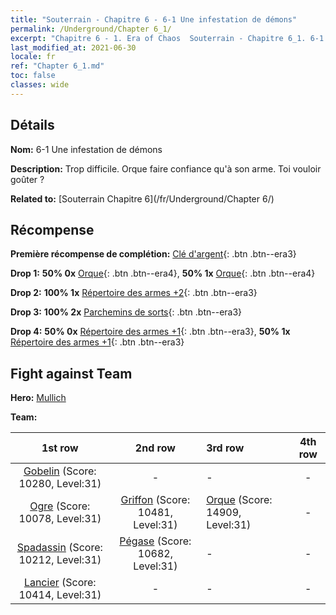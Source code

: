 ```yaml
---
title: "Souterrain - Chapitre 6 - 6-1 Une infestation de démons"
permalink: /Underground/Chapter 6_1/
excerpt: "Chapitre 6 - 1. Era of Chaos  Souterrain - Chapitre 6_1. 6-1 Une infestation de démons"
last_modified_at: 2021-06-30
locale: fr
ref: "Chapter 6_1.md"
toc: false
classes: wide
---
```


## Détails

 **Nom:** 6-1 Une infestation de démons

 **Description:** Trop difficile. Orque faire confiance qu'à son arme. Toi vouloir goûter ?

 **Related to:** [Souterrain Chapitre 6](/fr/Underground/Chapter 6/)

## Récompense

 **Première récompense de complétion:** [Clé d'argent](/ItemsFR/con_693/){: .btn .btn--era3}

 **Drop 1:** **50% 0x** [Orque](/ItemsFR/unt_219/){: .btn .btn--era4}, **50% 1x** [Orque](/ItemsFR/unt_219/){: .btn .btn--era4}

 **Drop 2:** **100% 1x** [Répertoire des armes +2](/ItemsFR/mat_32/){: .btn .btn--era3}

 **Drop 3:** **100% 2x** [Parchemins de sorts](/ItemsFR/con_694/){: .btn .btn--era3}

 **Drop 4:** **50% 0x** [Répertoire des armes +1](/ItemsFR/mat_25/){: .btn .btn--era3}, **50% 1x** [Répertoire des armes +1](/ItemsFR/mat_25/){: .btn .btn--era3}


## Fight against Team
 **Hero:** [Mullich](/fr/heroes/Mullich/)

 **Team:**


  | 1st row | 2nd row | 3rd row | 4th row |
  |:----:|:----:|:----|:----:|
  | [Gobelin](/fr/units/Goblin/) (Score: 10280, Level:31)  | - | - | - |
  | [Ogre](/fr/units/Ogre/) (Score: 10078, Level:31)  | [Griffon](/fr/units/Griffin/) (Score: 10481, Level:31)  | [Orque](/fr/units/Orc/) (Score: 14909, Level:31)  | - |
  | [Spadassin](/fr/units/Swordsman/) (Score: 10212, Level:31)  | [Pégase](/fr/units/Pegasus/) (Score: 10682, Level:31)  | - | - |
  | [Lancier](/fr/units/Pikeman/) (Score: 10414, Level:31)  | - | - | - |


